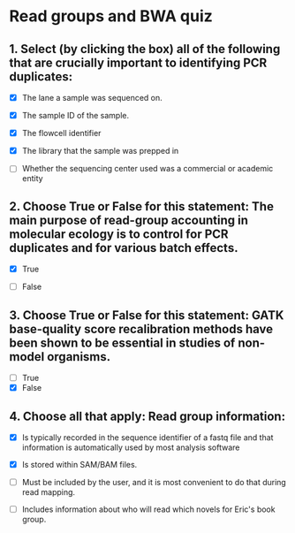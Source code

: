 # Read groups and BWA quiz

## 1. Select (by clicking the box) all of the following that are crucially important to identifying PCR duplicates:

- [x] The lane a sample was sequenced on.
- [x] The sample ID of the sample.
- [x] The flowcell identifier
- [x] The library that the sample was prepped in
- [ ] Whether the sequencing center used was a commercial or academic entity



  
## 2. Choose True or False for this statement: The main purpose of read-group accounting in molecular ecology is to control for PCR duplicates and for various batch effects.

- [x] True
- [ ] False

  
## 3. Choose True or False for this statement:  GATK base-quality score recalibration methods have been shown to be essential in studies of non-model organisms.

- [ ] True
- [x] False

## 4. Choose all that apply: Read group information:

- [x] Is typically recorded in the sequence identifier of a fastq file and that information is automatically used by most analysis software
- [x] Is stored within SAM/BAM files.
- [ ] Must be included by the user, and it is most convenient to do that during read mapping.
- [ ] Includes information about who will read which novels for Eric's book group.



